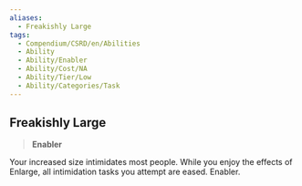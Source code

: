 ```yaml
---
aliases:
  - Freakishly Large
tags:
  - Compendium/CSRD/en/Abilities
  - Ability
  - Ability/Enabler
  - Ability/Cost/NA
  - Ability/Tier/Low
  - Ability/Categories/Task
---
```

  
    
## Freakishly Large    
>**Enabler**  
    
Your increased size intimidates most people. While you enjoy the effects of Enlarge, all intimidation tasks you attempt are eased. Enabler.